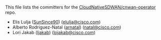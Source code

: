 This file lists the committers for the [CloudNativeSDWAN/cnwan-operator](https://github.com/CloudNativeSDWAN/cnwan-operator) repo.

* Elis Lulja ([SunSince90](https://github.com/SunSince90)) ([elulja@cisco.com](mailto:elulja@cisco.com))
* Alberto Rodriguez-Natal ([arnatal](https://github.com/arnatal)) ([natal@cisco.com](mailto:natal@cisco.com))
* Lori Jakab ([ljakab](https://github.com/ljakab)) ([lojakab@cisco.com](mailto:lojakab@cisco.com))
